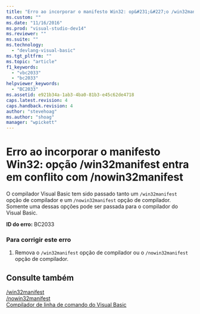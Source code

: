 ```yaml
---
title: "Erro ao incorporar o manifesto Win32: op&#231;&#227;o /win32manifest entra em conflito com /nowin32manifest | Microsoft Docs"
ms.custom: ""
ms.date: "11/16/2016"
ms.prod: "visual-studio-dev14"
ms.reviewer: ""
ms.suite: ""
ms.technology: 
  - "devlang-visual-basic"
ms.tgt_pltfrm: ""
ms.topic: "article"
f1_keywords: 
  - "vbc2033"
  - "bc2033"
helpviewer_keywords: 
  - "BC2033"
ms.assetid: e921b34a-1ab3-4ba0-81b3-e45c62de4718
caps.latest.revision: 4
caps.handback.revision: 4
author: "stevehoag"
ms.author: "shoag"
manager: "wpickett"
---
```

# Erro ao incorporar o manifesto Win32: op&#231;&#227;o /win32manifest entra em conflito com /nowin32manifest
O compilador Visual Basic tem sido passado tanto um `/win32manifest` opção de compilador e um `/nowin32manifest` opção de compilador. Somente uma dessas opções pode ser passada para o compilador do Visual Basic.  
  
 **ID do erro:** BC2033  
  
### Para corrigir este erro  
  
1.  Remova o `/win32manifest` opção de compilador ou o `/nowin32manifest` opção de compilador.  
  
## Consulte também  
 [\/win32manifest](../../visual-basic/reference/command-line-compiler/win32manifest.md)   
 [\/nowin32manifest](../../visual-basic/reference/command-line-compiler/nowin32manifest.md)   
 [Compilador de linha de comando do Visual Basic](../../visual-basic/reference/command-line-compiler/index.md)